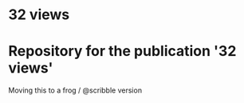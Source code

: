 # 32 views
# Repository for the publication '32 views'

Moving this to a frog / @scribble version


